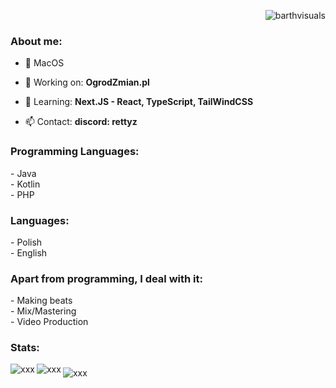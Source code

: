 <p align="right"><img src="https://komarev.com/ghpvc/?username=BarthVisuals&amp;label=Profile%20views&amp;color=0e75b6&amp;style=flat" alt="barthvisuals" /></p>


<h3 align="left">About me:</h3>

- 🍎 MacOS

- 🔭 Working on: **OgrodZmian.pl**

- 🌱 Learning: **Next.JS - React, TypeScript, TailWindCSS**

- 📫 Contact: **discord: rettyz**

<h3 align="left">Programming Languages:</h3>
- Java<br>
- Kotlin<br>
- PHP<br>

<h3 align="left">Languages:</h3>
- Polish<br>
- English<br>

<h3 align="left">Apart from programming, I deal with it:</h3>
- Making beats<br>
- Mix/Mastering<br>
- Video Production<br>

<h3 align="left">Stats:</h3>
<p><img src="https://github-readme-stats.vercel.app/api?username=rettyZ&show_icons=true&theme=radical&locale=en" alt="xxx" align="left" /><img src="https://github-readme-stats.vercel.app/api/wakatime?username=rettyZ&theme=radical" alt="xxx" align="middle" />&nbsp;<img src="https://github-readme-stats.vercel.app/api/top-langs?username=rettyZ&show_icons=true&theme=radical&locale=en&layout=compact" alt="xxx" align="left" /></p>
<p>&nbsp;</p>
<h3 align="left">&nbsp;</h3>
<h3 align="left">&nbsp;</h3>
<h3 align="left">&nbsp;</h3>
